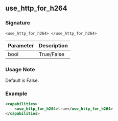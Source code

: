## use\_http\_for\_h264


### Signature

`<use_http_for_h264> </use_http_for_h264> `


| Parameter | Description |
| --- | --- |
| bool | True/False |


### Usage Note

Default is False. 


### Example

```xml
<capabilities>
    <use_http_for_h264>true</use_http_for_h264>
</capabilities>
```
